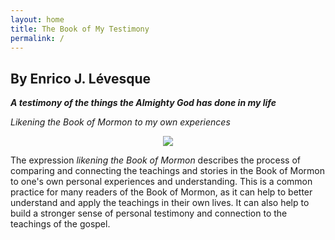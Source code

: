 ```yaml
---
layout: home
title: The Book of My Testimony
permalink: /
---
```


## By Enrico J. Lévesque

***A testimony of the things the Almighty God has done in my life***
	
*Likening the Book of Mormon to my own experiences*

<center>
	<img src="{{site.baseurl}}/assets/book_cover.png">
</center>

The expression *likening the Book of Mormon* describes the process of comparing and connecting the teachings and stories in the Book of Mormon to one's own personal experiences and understanding. This is a common practice for many readers of the Book of Mormon, as it can help to better understand and apply the teachings in their own lives. It can also help to build a stronger sense of personal testimony and connection to the teachings of the gospel.





